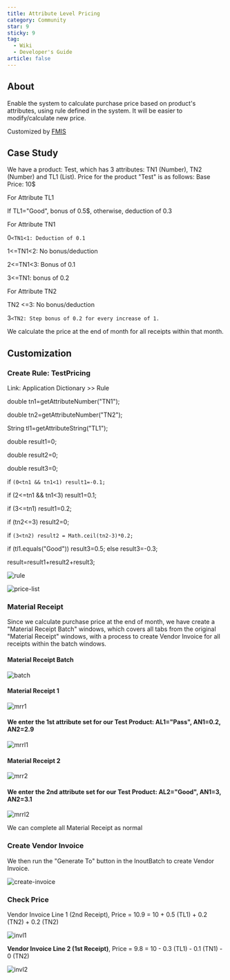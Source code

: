 ```yaml
---
title: Attribute Level Pricing
category: Community
star: 9
sticky: 9
tag:
  - Wiki
  - Developer's Guide
article: false
---
```


## About

Enable the system to calculate purchase price based on product's attributes, using rule defined in the system. It will be easier to modify/calculate new price.

Customized by [FMIS](http://www.fmis.vn/)

## Case Study

We have a product: Test, which has 3 attributes: TN1 (Number), TN2 (Number) and TL1 (List). Price for the product "Test" is as follows: Base Price: 10$

For Attribute TL1

If TL1="Good", bonus of 0.5$, otherwise, deduction of 0.3

For Attribute TN1

0`<TN1<1: Deduction of 0.1`

1<=TN1<2: No bonus/deduction

2<=TN1<3: Bonus of 0.1

3<=TN1: bonus of 0.2

For Attribute TN2

TN2 <=3: No bonus/deduction

3`<TN2: Step bonus of 0.2 for every increase of 1.`

We calculate the price at the end of month for all receipts within that month.

## Customization

### Create Rule: TestPricing

Link: Application Dictionary >> Rule

double tn1=getAttributeNumber("TN1");

double tn2=getAttributeNumber("TN2");

String tl1=getAttributeString("TL1");

double result1=0;

double result2=0;

double result3=0;

if `(0<tn1 && tn1<1) result1=-0.1;`

if (2<=tn1 && tn1<3) result1=0.1;

if (3<=tn1) result1=0.2;

if (tn2<=3) result2=0;

if `(3<tn2) result2 = Math.ceil(tn2-3)*0.2;`

if (tl1.equals("Good")) result3=0.5; else result3=-0.3;

result=result1+result2+result3;

![rule](/assets/img/community/developers-guide/Rule.png)

![price-list](/assets/img/community/developers-guide/PriceList.png)

### Material Receipt

Since we calculate purchase price at the end of month, we have create a "Material Receipt Batch" windows, which covers all tabs from the original "Material Receipt" windows, with a process to create Vendor Invoice for all receipts within the batch windows.

#### Material Receipt Batch

![batch](/assets/img/community/developers-guide/Batch.png)

#### Material Receipt 1

![mrr1](/assets/img/community/developers-guide/1200px-MRR1.png)

#### We enter the 1st attribute set for our Test Product: AL1="Pass", AN1=0.2, AN2=2.9

![mrrl1](/assets/img/community/developers-guide/1200px-MRRL1.png)

#### Material Receipt 2

![mrr2](/assets/img/community/developers-guide/1200px-MRR2.png)

#### We enter the 2nd attribute set for our Test Product: AL2="Good", AN1=3, AN2=3.1

![mrrl2](/assets/img/community/developers-guide/1199px-MRRL2.png)

We can complete all Material Receipt as normal

### Create Vendor Invoice

We then run the "Generate To" button in the InoutBatch to create Vendor Invoice.

![create-invoice](/assets/img/community/developers-guide/CreateInvoice.png)

### Check Price

Vendor Invoice Line 1 (2nd Receipt), Price = 10.9 = 10 + 0.5 (TL1) + 0.2 (TN2) + 0.2 (TN2)

![invl1](/assets/img/community/developers-guide/INVL1.png)

**Vendor Invoice Line 2 (1st Receipt)**, Price = 9.8 = 10 - 0.3 (TL1) - 0.1 (TN1) - 0 (TN2)

![invl2](/assets/img/community/developers-guide/1199px-INVL2.png)

